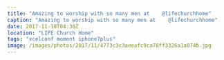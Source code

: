 ```yaml
---
title: "Amazing to worship with so many men at    @lifechurchhome"
caption: "Amazing to worship with so many men at    @lifechurchhome"
date: 2017-11-18T04:30Z
location: "LIFE Church Home"
tags: "xcelconf moment iphone7plus"
image: /images/photos/2017/11/4773c3c3aeeafc9ca78ff3326a1a074b.jpg
---
```

